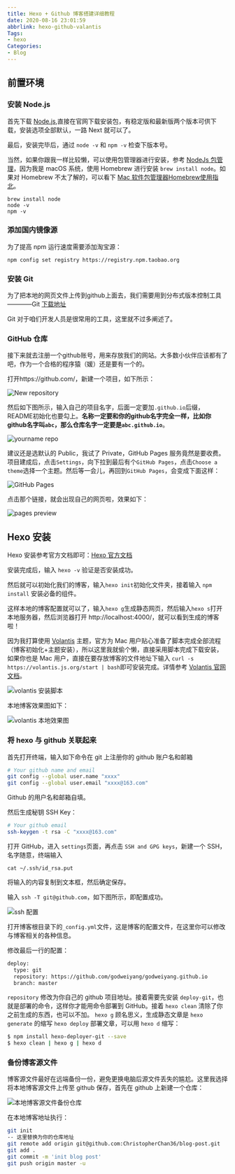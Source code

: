 ```yaml
---
title: Hexo + Github 博客搭建详细教程
date: 2020-08-16 23:01:59
abbrlink: hexo-github-valantis
Tags: 
- hexo
Categories:
- Blog
---
```


## 前置环境

### 安装 Node.js

首先下载 [Node.js](https://nodejs.org/zh-cn/),直接在官网下载安装包，有稳定版和最新版两个版本可供下载，安装选项全部默认，一路 Next 就可以了。

最后，安装完毕后，通过 `node -v` 和 `npm -v` 检查下版本号。

当然，如果你跟我一样比较懒，可以使用包管理器进行安装，参考 [NodeJs 包管理](https://nodejs.org/zh-cn/download/package-manager/)，因为我是 macOS 系统，使用 Homebrew 进行安装 `brew install node`。如果对 Homebrew 不太了解的，可以看下 [Mac 软件包管理器Homebrew使用指北](https://www.cnblogs.com/christopherchan/p/12444435.html)。

```shell
brew install node
node -v
npm -v
```

### 添加国内镜像源

为了提高 npm 运行速度需要添加淘宝源：

```shell
npm config set registry https://registry.npm.taobao.org
```

### 安装 Git

为了把本地的网页文件上传到github上面去，我们需要用到分布式版本控制工具————Git [下载地址](https://git-scm.com/download/)

Git 对于咱们开发人员是很常用的工具，这里就不过多阐述了。

### GitHub 仓库

接下来就去注册一个github账号，用来存放我们的网站。大多数小伙伴应该都有了吧，作为一个合格的程序猿（媛）还是要有一个的。

打开https://github.com/，新建一个项目，如下所示：

![New repository](https://blog-figure-bed.oss-cn-shanghai.aliyuncs.com/2020/06/2020-06-18-150131.png)

然后如下图所示，输入自己的项目名字，后面一定要加`.github.io`后缀，README初始化也要勾上。**名称一定要和你的github名字完全一样，比如你github名字叫`abc`，那么仓库名字一定要是`abc.github.io`**。

![yourname repo](https://blog-figure-bed.oss-cn-shanghai.aliyuncs.com/2020/06/2020-06-18-150636.png)

建议还是选默认的 Public，我试了 Private，GitHub Pages 服务竟然是要收费。项目建成后，点击`Settings`，向下拉到最后有个`GitHub Pages`，点击`Choose a theme`选择一个主题。然后等一会儿，再回到`GitHub Pages`，会变成下面这样：

![GitHub Pages](https://blog-figure-bed.oss-cn-shanghai.aliyuncs.com/2020/06/2020-06-18-155911.png)

点击那个链接，就会出现自己的网页啦，效果如下：

![pages preview](https://blog-figure-bed.oss-cn-shanghai.aliyuncs.com/2020/06/2020-06-18-160005.png)

## Hexo 安装

Hexo 安装参考官方文档即可：[Hexo 官方文档](https://hexo.io/zh-cn/docs/)

安装完成后，输入 `hexo -v` 验证是否安装成功。

然后就可以初始化我们的博客，输入`hexo init`初始化文件夹，接着输入 `npm install` 安装必备的组件。

这样本地的博客配置就可以了，输入`hexo g`生成静态网页，然后输入`hexo s`打开本地服务器，然后浏览器打开 http://localhost:4000/，就可以看到生成的博客啦！

因为我打算使用 [Volantis](https://github.com/volantis-x/hexo-theme-volantis) 主题，官方为 Mac 用户贴心准备了脚本完成全部流程（博客初始化+主题安装），所以这里我就偷个懒，直接采用脚本完成下载安装，如果你也是 Mac 用户，直接在要存放博客的文件地址下输入 `curl -s https://volantis.js.org/start | bash`即可安装完成。详情参考 [Volantis 官网文档](https://volantis.js.org/v3/getting-started/)。

![volantis 安装脚本](https://blog-figure-bed.oss-cn-shanghai.aliyuncs.com/2020/08/2020-08-15-032406.png)

本地博客效果图如下：

![volantis 本地效果图](https://blog-figure-bed.oss-cn-shanghai.aliyuncs.com/2020/08/2020-08-15-032814.png)

### 将 hexo 与 github 关联起来

首先打开终端，输入如下命令在 git 上注册你的 github 账户名和邮箱

```bash
# Your github name and email
git config --global user.name "xxxx"
git config --global user.email "xxxx@163.com"
```

Github 的用户名和邮箱自填。

然后生成秘钥 SSH Key：

```bash
# Your github email
ssh-keygen -t rsa -C "xxxx@163.com"
```

打开 GitHub，进入 `settings`页面，再点击 `SSH and GPG keys`，新建一个 SSH，名字随意，终端输入

`cat ~/.ssh/id_rsa.put`

将输入的内容复制到文本框，然后确定保存。

输入 `ssh -T git@github.com`，如下图所示，即配置成功。

![ssh 配置](https://blog-figure-bed.oss-cn-shanghai.aliyuncs.com/2020/08/2020-08-15-035131.png)

打开博客根目录下的`_config.yml`文件，这是博客的配置文件，在这里你可以修改与博客相关的各种信息。

修改最后一行的配置：

```bash
deploy:
  type: git
  repository: https://github.com/godweiyang/godweiyang.github.io
  branch: master
```

`repository` 修改为你自己的 github 项目地址。接着需要先安装 `deploy-git`，也就是部署的命令，这样你才能用命令部署到 GitHub。接着 `hexo clean` 清除了你之前生成的东西，也可以不加。 `hexo g` 顾名思义，生成静态文章是 `hexo generate` 的缩写 `hexo deploy` 部署文章，可以用 `hexo d` 缩写：

```bash
$ npm install hexo-deployer-git --save
$ hexo clean | hexo g | hexo d
```

### 备份博客源文件

博客源文件最好在远端备份一份，避免更换电脑后源文件丢失的尴尬。这里我选择将本地博客源文件上传至 github 保存，首先在 github 上新建一个仓库：

![本地博客源文件备份仓库](https://blog-figure-bed.oss-cn-shanghai.aliyuncs.com/2020/08/2020-08-20-155010.png)

在本地博客地址执行：

```bash
git init
-- 这里替换为你的仓库地址
git remote add origin git@github.com:ChristopherChan36/blog-post.git
git add .
git commit -m 'init blog post'
git push origin master -u
```

































